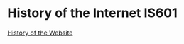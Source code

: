 # History of the Internet IS601

[History of the Website](http://historyWebsite.eastus.azurecontainer.io)
